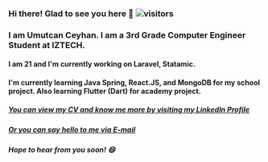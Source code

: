 ### Hi there! Glad to see you here 👋 ![visitors](https://visitor-badge.glitch.me/badge?page_id=page.id) 
### I am Umutcan Ceyhan. I am a 3rd Grade Computer Engineer Student at IZTECH. 
#### I am 21 and I'm currently working on Laravel, Statamic. 
#### I'm currently learning Java Spring, React.JS, and MongoDB for my school project. Also learning Flutter (Dart) for academy project. 
##### [You can view my CV and know me more by visiting my LinkedIn Profile](https://www.linkedin.com/in/umutcanceyhan/) 
##### [Or you can say hello to me via E-mail](mailto:umutcanceyhan@gmail.com)
##### Hope to hear from you soon! 😄

<!--
**umutcanceyhan7/umutcanceyhan7** is a ✨ _special_ ✨ repository because its `README.md` (this file) appears on your GitHub profile.

Here are some ideas to get you started:

- 🔭 I’m currently working on ...
- 🌱 I’m currently learning ...
- 👯 I’m looking to collaborate on ...
- 🤔 I’m looking for help with ...
- 💬 Ask me about ...
- 📫 How to reach me: ...
- 😄 Pronouns: ...
- ⚡ Fun fact: ...
-->
